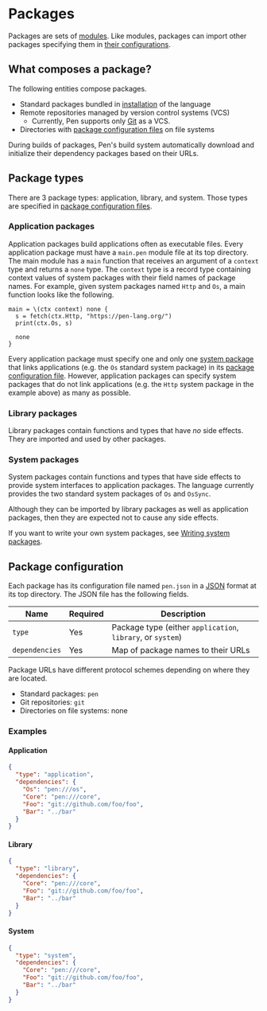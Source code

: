 # Packages

Packages are sets of [modules](/references/language/modules). Like modules, packages can import other packages specifying them in [their configurations](#package-configuration).

## What composes a package?

The following entities compose packages.

- Standard packages bundled in [installation](/introduction/install) of the language
- Remote repositories managed by version control systems (VCS)
  - Currently, Pen supports only [Git](https://git-scm.com/) as a VCS.
- Directories with [package configuration files](#package-configuration) on file systems

During builds of packages, Pen's build system automatically download and initialize their dependency packages based on their URLs.

## Package types

There are 3 package types: application, library, and system. Those types are specified in [package configuration files](#package-configuration).

### Application packages

Application packages build applications often as executable files. Every application package must have a `main.pen` module file at its top directory. The main module has a `main` function that receives an argument of a `context` type and returns a `none` type. The `context` type is a record type containing context values of system packages with their field names of package names. For example, given system packages named `Http` and `Os`, a main function looks like the following.

```pen
main = \(ctx context) none {
  s = fetch(ctx.Http, "https://pen-lang.org/")
  print(ctx.Os, s)

  none
}
```

Every application package must specify one and only one [system package](#system-packages) that links applications (e.g. the `Os` standard system package) in its [package configuration file](#package-configuration). However, application packages can specify system packages that do not link applications (e.g. the `Http` system package in the example above) as many as possible.

### Library packages

Library packages contain functions and types that have _no_ side effects. They are imported and used by other packages.

### System packages

System packages contain functions and types that have side effects to provide system interfaces to application packages. The language currently provides the two standard system packages of `Os` and `OsSync`.

Although they can be imported by library packages as well as application packages, then they are expected not to cause any side effects.

If you want to write your own system packages, see [Writing system packages](/advanced-features/writing-system-packages).

## Package configuration

Each package has its configuration file named `pen.json` in a [JSON](https://www.json.org/json-en.html) format at its top directory. The JSON file has the following fields.

| Name           | Required | Description                                                 |
| -------------- | -------- | ----------------------------------------------------------- |
| `type`         | Yes      | Package type (either `application`, `library`, or `system`) |
| `dependencies` | Yes      | Map of package names to their URLs                          |

Package URLs have different protocol schemes depending on where they are located.

- Standard packages: `pen`
- Git repositories: `git`
- Directories on file systems: none

### Examples

#### Application

```json
{
  "type": "application",
  "dependencies": {
    "Os": "pen:///os",
    "Core": "pen:///core",
    "Foo": "git://github.com/foo/foo",
    "Bar": "../bar"
  }
}
```

#### Library

```json
{
  "type": "library",
  "dependencies": {
    "Core": "pen:///core",
    "Foo": "git://github.com/foo/foo",
    "Bar": "../bar"
  }
}
```

#### System

```json
{
  "type": "system",
  "dependencies": {
    "Core": "pen:///core",
    "Foo": "git://github.com/foo/foo",
    "Bar": "../bar"
  }
}
```
